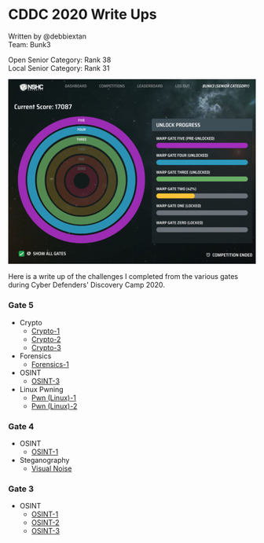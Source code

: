 # CDDC 2020 Write Ups
Written by @debbiextan  
Team: Bunk3

Open Senior Category: Rank 38  
Local Senior Category: Rank 31

![Final Score](https://github.com/debbiextan/CDDC2020/blob/master/Final%20Score_Rank38.png)

Here is a write up of the challenges I completed from the various gates during Cyber Defenders' Discovery Camp 2020.

### Gate 5
- Crypto
  - [Crypto-1](https://github.com/debbiextan/CDDC2020/blob/master/Gate5/Crypto-1.md)
  - [Crypto-2](https://github.com/debbiextan/CDDC2020/blob/master/Gate5/Crypto-2.md)
  - [Crypto-3](https://github.com/debbiextan/CDDC2020/blob/master/Gate5/Crypto-3.md)
- Forensics
  - [Forensics-1](https://github.com/debbiextan/CDDC2020/blob/master/Gate5/Forensics-1.md)
- OSINT
  - [OSINT-3](https://github.com/debbiextan/CDDC2020/blob/master/Gate5/OSINT-3.md)
- Linux Pwning
  - [Pwn (Linux)-1](https://github.com/debbiextan/CDDC2020/blob/master/Gate5/Pwn%20(Linux)-1.md)
  - [Pwn (Linux)-2](https://github.com/debbiextan/CDDC2020/blob/master/Gate5/Pwn%20(Linux)-2.md)

### Gate 4
- OSINT
  - [OSINT-1](https://github.com/debbiextan/CDDC2020/blob/master/Gate4/OSINT-1.md)
- Steganography
  - [Visual Noise](https://github.com/debbiextan/CDDC2020/blob/master/Gate4/Visual%20Noise.md)

### Gate 3
- OSINT
  - [OSINT-1](https://github.com/debbiextan/CDDC2020/blob/master/Gate3/OSINT-1.md)
  - [OSINT-2](https://github.com/debbiextan/CDDC2020/blob/master/Gate3/OSINT-2.md)
  - [OSINT-3](https://github.com/debbiextan/CDDC2020/blob/master/Gate3/OSINT-3.md)
